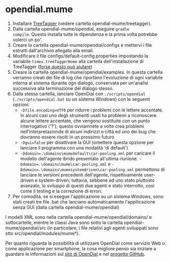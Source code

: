 # opendial.mume

1. Installare [TreeTagger](http://www.cis.uni-muenchen.de/~schmid/tools/TreeTagger/ "HeidelTime TreeTagger introduction") (vedere cartella opendial-mume/treetagger).
2. Dalla cartella opendial-mume/opendial, eseguire <code>gradle compile</code>. Questo installa tutte le dipendenza e la prima volta potrebbe volerci un po'.
3. Creare la cartella opendial-mume/opendial/configs e mettervi i file estratti dall'archivio allegato alla email.
4. Modificare il file configs/default-config.properties impostando la variabile <code>timex.treeTaggerHome</code> alla cartella dell'installazione di TreeTagger ([forse questo può aiutare](https://github.com/HeidelTime/heideltime/wiki/TreeTaggerWrapper "HeidelTime TreeTagger instructions"))
5. Creare la cartella opendial-mume/opendial/examples. In questa cartella verranno creati dei file di log che riportano l'evoluzione di ogni variabile interna al sistema durante ogn dialogo, conservata per un'analisi successiva alla terminazione del dialogo stesso.
6. Dalla stessa cartella, lanciare OpenDial con <code>./scripts/opendial</code> (<code>./scripts/opendial.bat</code> su un sistema Windows) con le seguenti opzioni:
    * <code>-Dfile.encoding=UTF8</code> per ridurre i problemi con le lettere accentate. In alcuni casi uno degli strumenti usati ha problemi a riconoscere alcune lettere accentate, che vengono sostituite con un punto interrogativo ('?'); questo ovviamnete a volte crea problemi nell'interpretazionde di alcuni indirizzi o città ed uno dei bug che dovranno essere risolti in un prossimo futuro
    * <code>-Dgui=false</code> per disattivare la GUI (omettere questa opzione per lanciare il programma con una modalità 'di default')
    * <code>-Ddomain=.\domains\mumedefault\car-pooling.xml</code> per caricare il modello dell'agente ibrido presentato all'ultima riunione. <code>-Ddomain=.\domains\mume\car-pooling.xml</code> e <code>-Ddomain=.\domains\mumesystemdriven\car-pooling.xml</code> permettono di lanciare le versioni precedenti dell'agente, rispettivamente user-driven e system-driven; tuttavia, sebbene ad uno stato piuttosto avanzato, lo sviluppo di questi due agenti e stato interrotto, così come il testing e la correzione di errori.
7. Per comodità, se si esegue l'applicazione su un sistema Windows, sono stati creati tre file .bat che lanciano automaticamente l'appilicazione senza GUI (dalla cartella opendial-mume/opendial)

I modelli XML sono nella cartella opendial-mume/opendial/domains/ e sottocartelle, mentre le classi Java sono sotto la cartella opendial-mume/opendial/src (in particolare, i file relativi agli agenti sviluppati sono stto src/opendial/modules/mume*).

Per quanto riguarda la possibilità di utilizzare OpenDial come servizio Web o come applicazione per smartphone, la cosa migliore penso sia iniziare a guardare le informazioni sul [sito di OpenDial](http://www.opendial-toolkit.net/ "OpenDial site") e nel [progetto GitHub](https://github.com/plison/opendial "OpenDial GitHub").
